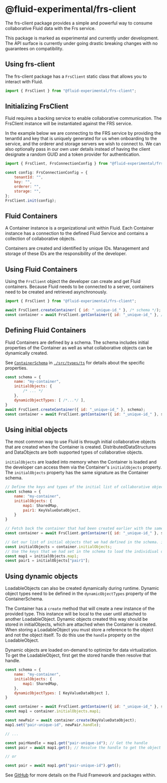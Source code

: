 # @fluid-experimental/frs-client

The frs-client package provides a simple and powerful way to consume collaborative Fluid data with the Frs service.

This package is marked as experimental and currently under development. The API surface is currently under going drastic breaking changes with no guarantees on compatibility.

## Using frs-client

The frs-client package has a `FrsClient` static class that allows you to interact with Fluid.

```javascript
import { FrsClient } from "@fluid-experimental/frs-client";
```

## Initializing FrsClient

Fluid requires a backing service to enable collaborative communication. The FrsClient instance will be instantiated against the FRS service.

In the example below we are connecting to the FRS service by providing the tenantId and key that is uniquely generated for us when onboarding to the service, and the orderer and storage servers we wish to connect to. We can also optionally pass in our own user details instead of having the client designate a random GUID and a token provider for authentication.

```javascript
import { FrsClient, FrsConnectionConfig } from "@fluid-experimental/frs-client";

const config: FrsConnectionConfig = { 
    tenantId: "",
    key: "",
    orderer: "",
    storage: "",
};
FrsClient.init(config);
```

## Fluid Containers

A Container instance is a organizational unit within Fluid. Each Container instance has a connection to the defined Fluid Service and contains a collection of collaborative objects.

Containers are created and identified by unique IDs. Management and storage of these IDs are the responsibility of the developer.

## Using Fluid Containers

Using the `FrsClient` object the developer can create and get Fluid containers. Because Fluid needs to be connected to a server, containers need to be created and retrieved asynchronously.

```javascript
import { FrsClient } from "@fluid-experimental/frs-client";

await FrsClient.createContainer( { id: "_unique-id_" }, /* schema */);
const container = await FrsClient.getContainer({ id: "_unique-id_" }, /* schema */);
```

## Defining Fluid Containers

Fluid Containers are defined by a schema. The schema includes initial properties of the Container as well as what collaborative objects can be dynamically created.

See [`ContainerSchema`](./src/types.ts) in [`./src/types/ts`](./src/types.ts) for details about the specific properties.

```javascript
const schema = {
    name: "my-container",
    initialObjects: {
        /* ... */
    },
    dynamicObjectTypes: [ /*...*/ ],
}
await FrsClient.createContainer({ id: "_unique-id_" }, schema);
const container = await FrsClient.getContainer({ id: "_unique-id_" }, schema);
```

## Using initial objects

The most common way to use Fluid is through initial collaborative objects that are created when the Container is created. DistributedDataStructures and DataObjects are both supported types of collaborative objects.

`initialObjects` are loaded into memory when the Container is loaded and the developer can access them via the Container's `initialObjects` property. The `initialObjects` property has the same signature as the Container schema.

```javascript
// Define the keys and types of the initial list of collaborative objects. Here, we are using a SharedMap DDS on key "map1" and a KeyValueDataObject on key "pair1"
const schema = {
    name: "my-container",
    initialObjects: {
        map1: SharedMap,
        pair1: KeyValueDataObject,
    }
}

// Fetch back the container that had been created earlier with the same ID and schema
const container = await FrsClient.getContainer({ id: "_unique-id_" }, schema);

// Get our list of initial objects that we had defined in the schema. initialObjects here will have the same signature
const initialObjects = container.initialObjects;
// Use the keys that we had set in the schema to load the individiual objects
const map1 = initialObjects.map1;
const pair1 = initialObjects["pair1"];
```

## Using dynamic objects

LoadableObjects can also be created dynamically during runtime. Dynamic object types need to be defined in the  `dynamicObjectTypes` property of the ContainerSchema.

The Container has a `create` method that will create a new instance of the provided type. This instance will be local to the user until attached to another LoadableObject. Dynamic objects created this way should be stored in initialObjects, which are attached when the Container is created. When storing a LoadableObject you must store a reference to the object and not the object itself. To do this use the `handle` property on the LoadableObject.

Dynamic objects are loaded on-demand to optimize for data virtualization. To get the LoadableObject, first get the stored handle then resolve that handle.

```javascript
const schema = {
    name: "my-container",
    initialObjects: {
        map1: SharedMap,
    },
    dynamicObjectTypes: [ KeyValueDataObject ],
}

const container = await FrsClient.getContainer({ id: "_unique-id_" }, schema);
const map1 = container.initialObjects.map1;

const newPair = await container.create(KeyValueDataObject);
map1.set("pair-unique-id", newPair.handle);

// ...

const pairHandle = map1.get("pair-unique-id"); // Get the handle
const pair = await map1.get(); // Resolve the handle to get the object

// or

const pair = await map1.get("pair-unique-id").get();
```

See [GitHub](https://github.com/microsoft/FluidFramework) for more details on the Fluid Framework and packages within.
